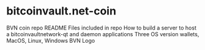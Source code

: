 # bitcoinvault.net-coin
BVN coin repo
README
Files included in repo
How to build a server to host a bitcoinvaultnetwork-qt and daemon applications
Three OS version wallets, MacOS, Linux, Windows
BVN Logo
